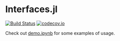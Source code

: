 # Interfaces.jl

[![Build Status](https://travis-ci.org/rdeits/Interfaces.jl.svg?branch=master)](https://travis-ci.org/rdeits/Interfaces.jl) [![codecov.io](http://codecov.io/github/rdeits/Interfaces.jl/coverage.svg?branch=master)](http://codecov.io/github/rdeits/Interfaces.jl?branch=master)

Check out [demo.ipynb](https://github.com/rdeits/Interfaces.jl/blob/master/demo.ipynb) for some examples of usage.


